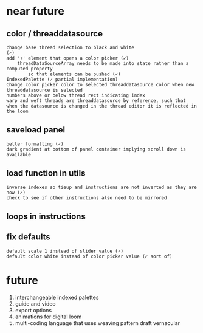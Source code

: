 # near future

## color / threaddatasource  
    change base thread selection to black and white                                 (✓)
    add '+' element that opens a color picker (✓)
        threadDataSourceArray needs to be made into state rather than a computed property 
            so that elements can be pushed (✓)
    IndexedPalette (✓ partial implementation)
    Change color picker color to selected threaddatasource color when new threaddatasource is selected
    numbers above or below thread rect indicating index
    warp and weft threads are threaddatasource by reference, such that when the datasource is changed in the thread editor it is reflected in the loom

## saveload panel
    better formatting (✓)
    dark gradient at bottom of panel container implying scroll down is available

## load function in utils
    inverse indexes so tieup and instructions are not inverted as they are now (✓)
    check to see if other instructions also need to be mirrored

## loops in instructions

## fix defaults
    default scale 1 instead of slider value (✓)
    default color white instead of color picker value (✓ sort of)
    
# future

1. interchangeable indexed palettes
2. guide and video
3. export options
4. animations for digital loom
5. multi-coding language that uses weaving pattern draft vernacular